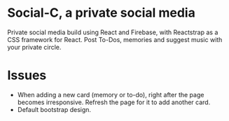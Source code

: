# Social-C, a private social media 
Private social media build using React and Firebase, with Reactstrap as a CSS framework for React.
Post To-Dos, memories and suggest music with your private circle.
# Issues
- When adding a new card (memory or to-do), right after the page becomes irresponsive. Refresh the page for it to add another card.
- Default bootstrap design.